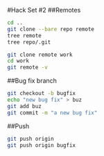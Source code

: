 #Hack Set #2
##Remotes
```bash
cd ..
git clone --bare repo remote
tree remote
tree repo/.git

git clone remote work
cd work
git remote -v
```

##Bug fix branch
```bash
git checkout -b bugfix
echo "new bug fix" > buz
git add buz
git commit -m "a new bug fix"
```

##Push
```bash
git push origin
git push origin bugfix
```
